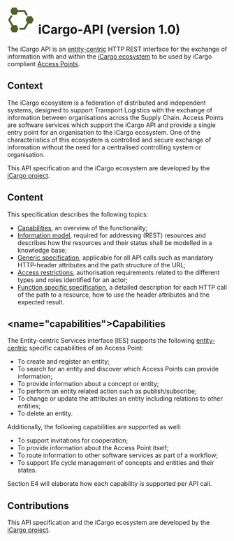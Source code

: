 ![iCargo-API logo](images/iCargo-API-64.png) iCargo-API (version 1.0)
==========

The iCargo API is an [entity-centric](docs/entity.md) HTTP REST interface for the exchange of information with and within the [iCargo ecosystem]() to be used by iCargo compliant [Access Points]().

## Context
The iCargo ecosystem is a federation of distributed and independent systems, designed to support Transport Logistics with the exchange of information between organisations across the Supply Chain. Access Points are software services which support the iCargo API and provide a single entry point for an organisation to the iCargo ecosystem. One of the characteristics of this ecosystem is controlled and secure exchange of information without the need for a centralised controlling system or organisation.

This API specification and the iCargo ecosystem are developed by the [iCargo project](http://i-cargo.eu/). 

## Content
This specification describes the following topics:
*  [Capabilities](#capabilities), an overview of the functionality;
*  [Information model](), required for addressing (REST) resources and describes how the resources and their status shall be modelled in a knowledge base; 
*  [Generic specification](), applicable for all API calls such as mandatory HTTP-header attributes and the path structure of the URL;
*  [Access restrictions](), authorisation requirements related to the different types and roles identified for an actor;
*  [Function specific specification](), a detailed description for each HTTP call of the path to a resource, how to use the header attributes and the expected result.

## <name="capabilities"></a>Capabilities
The Entity-centric Services interface [IES] supports the following [entity-centric](docs/entity.md) specific capabilities of an Access Point:
*  To create and register an entity;
*  To search for an entity and discover which Access Points can provide information; 
*  To provide information about a concept or entity;
*  To perform an entity related action such as publish/subscribe;
*  To change or update the attributes an entity including relations to other entities;
*  To delete an entity.

Additionally, the following capabilities are supported as well:
*  To support invitations for cooperation;
*  To provide information about the Access Point itself;
*  To route information to other software services as part of a workflow;
* To support life cycle management of concepts and entities and their states.

Section E4 will elaborate how each capability is supported per API call.

## Contributions
This API specification and the iCargo ecosystem are developed by the [iCargo project](http://i-cargo.eu/).



